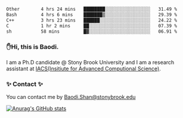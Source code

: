 <!--START_SECTION:waka-->

```txt
Other        4 hrs 24 mins   ████████░░░░░░░░░░░░░░░░░   31.49 %
Bash         4 hrs 6 mins    ███████▒░░░░░░░░░░░░░░░░░   29.39 %
C++          3 hrs 23 mins   ██████░░░░░░░░░░░░░░░░░░░   24.22 %
C            1 hr 2 mins     ██░░░░░░░░░░░░░░░░░░░░░░░   07.39 %
sh           58 mins         █▓░░░░░░░░░░░░░░░░░░░░░░░   06.91 %
```

<!--END_SECTION:waka-->

### ✋Hi, this is Baodi. 

I am a Ph.D candidate @ Stony Brook University and I am a research assistant at [IACS(Insitiute for Advanced Computional Science)](https://iacs.stonybrook.edu/).

### ✨ Contact ✨

You can contact me by [Baodi.Shan@stonybrook.edu](mailto:Baodi.Shan@stonybrook.edu)

[![Anurag's GitHub stats](https://github-readme-stats.vercel.app/api?username=lwshanbd&theme=jolly&show_icons=true&count_private=true&include_all_commits=true)](https://github.com/anuraghazra/github-readme-stats)



<!--
**lwshanbd/lwshanbd** is a ✨ _special_ ✨ repository because its `README.md` (this file) appears on your GitHub profile.

Here are some ideas to get you started:

- 🔭 I’m currently working on ...
- 🌱 I’m currently learning ...
- 👯 I’m looking to collaborate on ...
- 🤔 I’m looking for help with ...
- 💬 Ask me about ...
- 📫 How to reach me: ...
- 😄 Pronouns: ...
- ⚡ Fun fact: ...
-->
